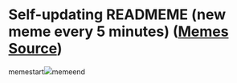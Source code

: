 # Self-updating READMEME (new meme every 5 minutes) ([Memes Source](https://bramses.notion.site/a49c1e962b7646879176ac3b327b6533?v=4d1eda54b170483cb03a40f257231764))

memestart![](https://www.notion.so/image/https%3A%2F%2Fs3-us-west-2.amazonaws.com%2Fsecure.notion-static.com%2F3992c870-e1e1-4d26-aa35-4c17dc2d10b8%2FC2C7DC1B-16FC-4977-A773-82EAF7E16AC5.jpeg?table=block&id=aa597784-33a7-4401-9caf-370e70518900&cache=v2)memeend
